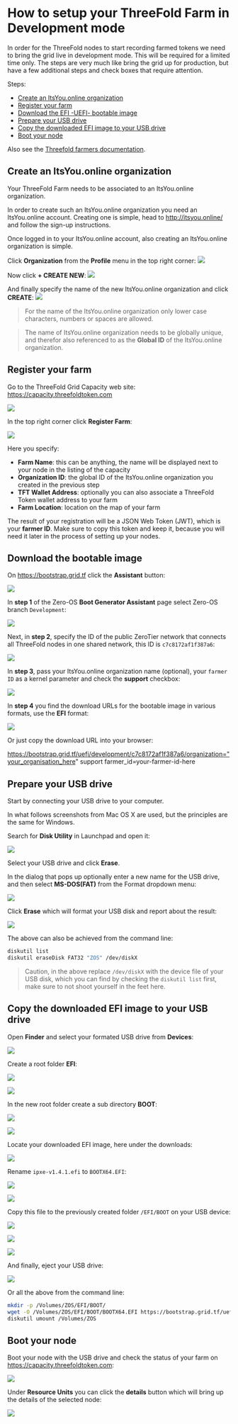# How to setup your ThreeFold Farm in Development mode

In order for the ThreeFold nodes to start recording farmed tokens we need to bring the grid live in development mode.  This will be required for a limited time only.  The steps are very much like bring the grid up for production, but have a few additional steps and check boxes that require attention.

Steps:
- [Create an ItsYou.online organization](#iyo-org)
- [Register your farm](#register)
- [Download the EFI -UEFI- bootable image](#download)
- [Prepare your USB drive](#format)
- [Copy the downloaded EFI image to your USB drive](#copy)
- [Boot your node](#boot)

Also see the [Threefold farmers documentation](https://github.com/zero-os/home/blob/master/docs/farmers/README.md#configure-your-nodes).

<a id='iyo-org'></a>

## Create an ItsYou.online organization

Your ThreeFold Farm needs to be associated to an ItsYou.online organization.

In order to create such an ItsYou.online organization you need an ItsYou.online account. Creating one is simple, head to http://itsyou.online/ and follow the sign-up instructions.

Once logged in to your ItsYou.online account, also creating an ItsYou.online organization is simple.

Click **Organization** from the **Profile** menu in the top right corner:
![](https://raw.githubusercontent.com/zero-os/home/master/docs/farmers/images/iyo-organizations.png)

Now click **+ CREATE NEW**:
![](https://raw.githubusercontent.com/zero-os/home/master/docs/farmers/images/iyo-create-new-org.png)

And finally specify the name of the new ItsYou.online organization and click **CREATE**:
![](https://raw.githubusercontent.com/zero-os/home/master/docs/farmers/images/iyo-create-new-org2.png)

> For the name of the ItsYou.online organization only lower case characters, numbers or spaces are allowed.

> The name of ItsYou.online organization needs to be globally unique, and therefor also referenced to as the **Global ID** of the ItsYou.online organization.


<a id='register'></a>

## Register your farm

Go to the ThreeFold Grid Capacity web site: https://capacity.threefoldtoken.com

![](capacity.png)

In the top right corner click **Register Farm**:

![](capacity2.png)

Here you specify:
- **Farm Name**: this can be anything, the name will be displayed next to your node in the listing of the capacity
- **Organization ID**: the global ID of the ItsYou.online organization you created in the previous step
- **TFT Wallet Address**: optionally you can also associate a ThreeFold Token wallet address to your farm
- **Farm Location**: location on the map of your farm

The result of your registration will be a JSON Web Token (JWT), which is your **farmer ID**. Make sure to copy this token and keep it, because you will need it later in the process of setting up your nodes.


<a id='download'></a>

## Download the bootable image

On https://bootstrap.grid.tf click the **Assistant** button:

![](./img/assistant.png)

In **step 1** of the Zero-OS **Boot Generator Assistant** page select Zero-OS branch `Development`:

![](branch_select.png)

Next, in **step 2**, specify the ID of the public ZeroTier network that connects all ThreeFold nodes in one shared network, this ID is `c7c8172af1f387a6`:

![](zerotier_network_id.png)

In **step 3**, pass your ItsYou.online organization name (optional), your `farmer ID` as a kernel parameter and check the **support** checkbox:

![](custom_settings.png)

In **step 4** you find the download URLs for the bootable image in various formats, use the **EFI** format:

![](choose_efi.png)

Or just copy the download URL into your browser:

https://bootstrap.grid.tf/uefi/development/c7c8172af1f387a6/organization="your_organisation_here" support farmer_id=your-farmer-id-here

<a id='format'></a>

## Prepare your USB drive

Start by connecting your USB drive to your computer.

In what follows screenshots from Mac OS X are used, but the principles are the same for Windows.

Search for **Disk Utility** in Launchpad and open it:

![](disk_utility.png)

Select your USB drive and click **Erase**.

In the dialog that pops up  optionally enter a new name for the USB drive, and then select **MS-DOS(FAT)** from the Format dropdown menu:

![](disk_utility2.png)

Click **Erase** which will format your USB disk and report about the result:

![](disk_utility3.png)


The above can also be achieved from the command line:
```bash
diskutil list
diskutil eraseDisk FAT32 "ZOS" /dev/diskX
```

> Caution, in the above replace `/dev/diskX` with the device file of your USB disk, which you can find by checking the `diskutil list` first, make sure to not shoot yourself in the feet here.

<a id='copy'></a>

## Copy the downloaded EFI image to your USB drive

Open **Finder** and select your formated USB drive from **Devices**:

![](finder.png)

Create a root folder **EFI**:

![](finder2.png)

![](finder3.png)

In the new root folder create a sub directory **BOOT**:

![](finder4.png)

![](finder5.png)

Locate your downloaded EFI image, here under the downloads:

![](finder6.png)

Rename `ipxe-v1.4.1.efi` to `BOOTX64.EFI`:

![](finder7.png)

![](finder8.png)

Copy this file to the previously created folder `/EFI/BOOT` on your USB device:

![](finder9.png)

![](finder10.png)

![](finder11.png)

And finally, eject your USB drive:

![](finder12.png)

Or all the above from the command line:
```bash
mkdir -p /Volumes/ZOS/EFI/BOOT/
wget -O /Volumes/ZOS/EFI/BOOT/BOOTX64.EFI https://bootstrap.grid.tf/uefi/development/c7c8172af1f387a6/farmer_id=eyJhbGciOiJFUzM4NCIsInR5cCI6IkpXVCJ9.eyJhenAiOiJ0aHJlZWZvbGQuZmFybWVycyIsImV4cCI6MTUyODI4MzY3MSwiaXNzIjoiaXRzeW91b25saW5lIiwicmVmcmVzaF90b2tlbiI6IlBJcGQ4QmlfOXAyd1drYlB0dHQ4SEZpSEJXSk4iLCJzY29wZSI6WyJ1c2VyOm1lbWJlcm9mOnl2ZXNmYXJtIl0sInVzZXJuYW1lIjoieXZlcyJ9.8siq1Tk_b6ZzM675K4Aq3SYwS5J8Lk_5W5XSIbOrUgikJteTbmNzClOPNV1gTJVOFhfE4c-f1AEX2M4GM-Gs69cqpi1_YgXq_RPJvz6JuCbJdR8xBkJjgOfI7FS8PnUq%20development
diskutil umount /Volumes/ZOS
```

<a id='boot'></a>

## Boot your node

Boot your node with the USB drive and check the status of your farm on https://capacity.threefoldtoken.com:

![](farm.png)

Under **Resource Units** you can click the **details** button which will bring up the details of the selected node:

![](farm_details.png)
